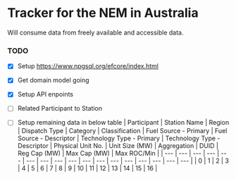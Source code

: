 # Tracker for the NEM in Australia

Will consume data from freely available and accessible data.



### TODO
- [x] Setup https://www.npgsql.org/efcore/index.html
- [x] Get domain model going
- [x] Setup API enpoints
- [ ] Related Participant to Station


- [ ] Setup remaining data in below table
| Participant | Station Name | Region | Dispatch Type | Category | Classification | Fuel Source - Primary | Fuel Source - Descriptor | Technology Type - Primary | Technology Type - Descriptor | Physical Unit No. | Unit Size (MW) | Aggregation | DUID | Reg Cap (MW) | Max Cap (MW) | Max ROC/Min |
| --- | --- | --- | --- | --- | --- | --- | --- | --- | --- | --- | --- | --- | --- | --- | --- | --- |
| 0 | 1 | 2 | 3 | 4 | 5 | 6 | 7 | 8 | 9 | 10 | 11 | 12 | 13 | 14 | 15 | 16 |
